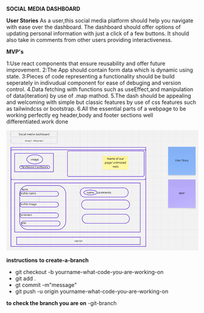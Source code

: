 
**SOCIAL  MEDIA DASHBOARD**

**User Stories**
As a user,this social media platform should help you navigate with ease over the dashboard.
The dashboard should offer options of updating personal information with just a click of a few buttons.
It should also take in comments from other users providing interactiveness.


**MVP's**

1:Use react components that ensure reusability and offer future improvement.
2:The App should contain form data which is dynamic using state.
3:Pieces of code representing a functionality should be build seperately in indivudual component for ease of debuging and version control.
4.Data fetching with functions such as useEffect,and manipulation of data(iteration) by use of .map mathod.
5.The dash should be appealing and welcoming with simple but classic features by use of css features such as tailwindcss or bootstrap.
6.All the essential parts of a webpage to be working perfectly eg header,body and footer sections well differentiated.work done





![socia-media-dashboard layout](<Screenshot 2025-04-16 163159.png>)

**instructions**
**to create-a-branch**
- git checkout -b yourname-what-code-you-are-working-on
- git add .
- gt commit -m"message"
- git push -u origin yourname-what-code-you-are-working-on

**to check the branch you are on**
-git-branch
